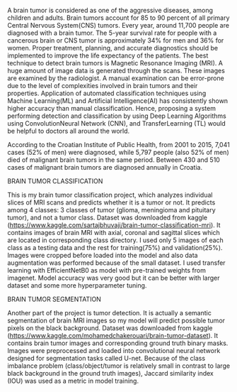 
A brain tumor is considered as one of the aggressive diseases, among children and adults. Brain tumors account for 85 to 90 percent of all primary Central Nervous System(CNS) tumors. Every year, around 11,700 people are diagnosed with a brain tumor. The 5-year survival rate for people with a cancerous brain or CNS tumor is approximately 34% for men and 36% for women.
Proper treatment, planning, and accurate diagnostics should be implemented to improve the life expectancy of the patients. The best technique to detect brain tumors is Magnetic Resonance Imaging (MRI). A huge amount of image data is generated through the scans. These images are examined by the radiologist. A manual examination can be error-prone due to the level of complexities involved in brain tumors and their properties.
Application of automated classification techniques using Machine Learning(ML) and Artificial Intelligence(AI) has consistently shown higher accuracy than manual classification. Hence, proposing a system performing detection and classification by using Deep Learning Algorithms using ConvolutionNeural Network (CNN), and TransferLearning (TL) would be helpful to doctors all around the world.

According to the Croatian Institute of Public Health, from 2001 to 2015, 7,041 cases (52% of men) were diagnosed, while 5,797 people (also 52% of men) died of malignant brain tumors in the same period. Between 430 and 510 cases of malignant brain tumors are diagnosed annually in Croatia.


BRAIN TUMOR CLASSIFICATION 

This is my brain tumor classification project, which analyzes individual slices of MRI scans and predicts whether it is a tumor or not. It predicts among 4 classes: 3 classes of tumor (glioma, meningioma and pituitary tumor), and not a tumor class.
Dataset was downloaded from kaggle (https://www.kaggle.com/sartajbhuvaji/brain-tumor-classification-mri). It contains images of brain MRI with axial, coronal and sagittal slices which are located in corresponding class directory. I used only 5 images of each class as a testing data and the rest for training(75%) and validation(25%). Images were cropped before loaded into the model and also data augmentation was performed because of the small dataset. I used transfer learning with EfficientNetB0 as model with pre-trained weights from imagenet. Model accuracy was very good but it can be better with larger dataset and some more hyperparameter tuning.


BRAIN TUMOR SEGMENTATION

Another part of the project is tumor detection. It is actually a semantic segmentation of brain MRI images so my model will predict possible tumor pixels on the black background. Dataset was downloaded from kaggle (https://www.kaggle.com/mohamedchakerouari/brain-tumor-dataset). It contains brain tumor images and corresponding ground truth binary masks. Images were preprocessed and loaded into convolutional neural network designed for segmentation tasks called U-net. Because of the class imbalance problem (class/object/tumor is relatively small in contrast to large black background in the ground truth images), Jaccard similarity index (IOU) was used as a metric in model training.
